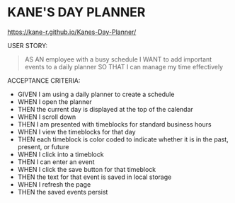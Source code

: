 # KANE'S DAY PLANNER

https://kane-r.github.io/Kanes-Day-Planner/

USER STORY:
>AS AN employee with a busy schedule
>I WANT to add important events to a daily planner
>SO THAT I can manage my time effectively

ACCEPTANCE CRITERIA:
  - GIVEN I am using a daily planner to create a schedule
  - WHEN I open the planner
  - THEN the current day is displayed at the top of the calendar
  - WHEN I scroll down
  - THEN I am presented with timeblocks for standard business hours
  - WHEN I view the timeblocks for that day
  - THEN each timeblock is color coded to indicate whether it is in the past, present, or future
  - WHEN I click into a timeblock
  - THEN I can enter an event
  - WHEN I click the save button for that timeblock
  - THEN the text for that event is saved in local storage
  - WHEN I refresh the page
  - THEN the saved events persist
